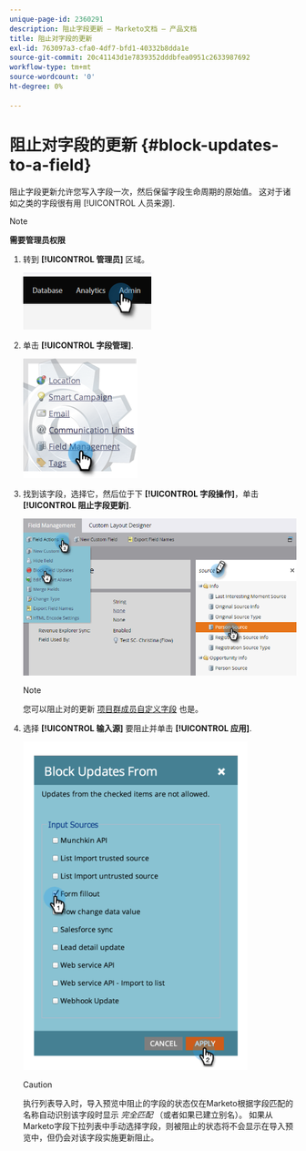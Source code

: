 ```yaml
---
unique-page-id: 2360291
description: 阻止字段更新 — Marketo文档 — 产品文档
title: 阻止对字段的更新
exl-id: 763097a3-cfa0-4df7-bfd1-40332b8dda1e
source-git-commit: 20c41143d1e7839352dddbfea0951c2633987692
workflow-type: tm+mt
source-wordcount: '0'
ht-degree: 0%

---
```


# 阻止对字段的更新 {#block-updates-to-a-field}

阻止字段更新允许您写入字段一次，然后保留字段生命周期的原始值。 这对于诸如之类的字段很有用 [!UICONTROL 人员来源].

>[!NOTE]
>
>**需要管理员权限**

1. 转到 **[!UICONTROL 管理员]** 区域。

   ![](assets/block-updates-to-a-field-1.png)

1. 单击 **[!UICONTROL 字段管理]**.

   ![](assets/block-updates-to-a-field-2.png)

1. 找到该字段，选择它，然后位于下 **[!UICONTROL 字段操作]**，单击 **[!UICONTROL 阻止字段更新]**.

   ![](assets/block-updates-to-a-field-3.png)

   >[!NOTE]
   >
   >您可以阻止对的更新 [项目群成员自定义字段](/help/marketo/product-docs/core-marketo-concepts/programs/working-with-programs/program-member-custom-fields.md) 也是。

1. 选择 **[!UICONTROL 输入源]** 要阻止并单击 **[!UICONTROL 应用]**.

   ![](assets/block-updates-to-a-field-4.png)

   >[!CAUTION]
   >
   >执行列表导入时，导入预览中阻止的字段的状态仅在Marketo根据字段匹配的名称自动识别该字段时显示 _完全匹配_ （或者如果已建立别名）。 如果从Marketo字段下拉列表中手动选择字段，则被阻止的状态将不会显示在导入预览中，但仍会对该字段实施更新阻止。
